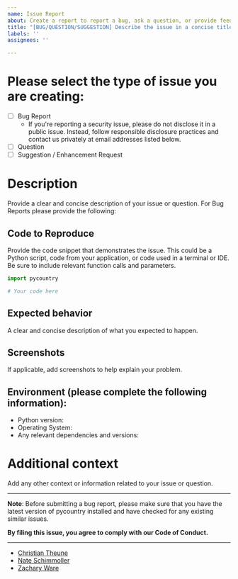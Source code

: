 ```yaml
---
name: Issue Report
about: Create a report to report a bug, ask a question, or provide feedback
title: "[BUG/QUESTION/SUGGESTION] Describe the issue in a concise title"
labels: ''
assignees: ''

---
```


# **Please select the type of issue you are creating:**

- [ ] Bug Report
    - If you're reporting a security issue, please do not disclose it in a public issue. Instead, follow responsible disclosure practices and contact us privately at email addresses listed below.
- [ ] Question
- [ ] Suggestion / Enhancement Request

# **Description**

Provide a clear and concise description of your issue or question. For Bug Reports please provide the following:

## **Code to Reproduce**

Provide the code snippet that demonstrates the issue. This could be a Python script, code from your application, or code used in a terminal or IDE. Be sure to include relevant function calls and parameters.

``` python
import pycountry

# Your code here
```

## **Expected behavior**

A clear and concise description of what you expected to happen.

## **Screenshots**

If applicable, add screenshots to help explain your problem.

## **Environment (please complete the following information):**

- Python version:
- Operating System:
- Any relevant dependencies and versions:

# **Additional context**

Add any other context or information related to your issue or question.

---

**Note**: Before submitting a bug report, please make sure that you have the latest version of pycountry installed and have checked for any existing similar issues.

**By filing this issue, you agree to comply with our Code of Conduct.**

---

- [Christian Theune](mailto:ct@flyingcircus.io)
- [Nate Schimmoller](mailto:nschimmo@gmail.com)
- [Zachary Ware](mailto:zachary.ware@gmail.com)
